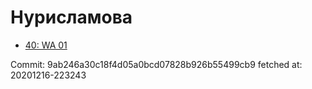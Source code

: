 # Нурисламова
- [40: WA 01](40.md)

Commit: 9ab246a30c18f4d05a0bcd07828b926b55499cb9
 fetched at: 20201216-223243
